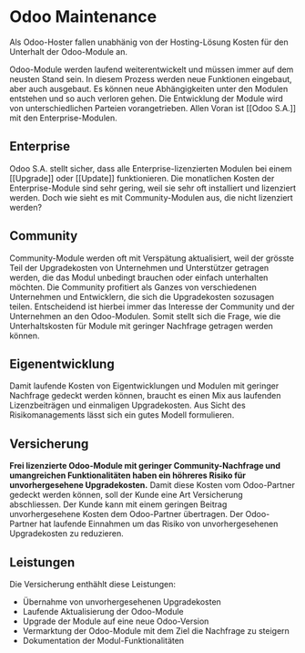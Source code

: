 # Odoo Maintenance

Als Odoo-Hoster fallen unabhänig von der Hosting-Lösung Kosten für den Unterhalt der Odoo-Module an.

Odoo-Module werden laufend weiterentwickelt und müssen immer auf dem neusten Stand sein. In diesem Prozess werden neue Funktionen eingebaut, aber auch ausgebaut. Es können neue Abhängigkeiten unter den Modulen entstehen und so auch verloren gehen. Die Entwicklung der Module wird von unterschiedlichen Parteien vorangetrieben. Allen Voran ist [[Odoo S.A.]] mit den Enterprise-Modulen.

## Enterprise

Odoo S.A. stellt sicher, dass alle Enterprise-lizenzierten Modulen bei einem [[Upgrade]] oder [[Update]] funktionieren. Die monatlichen Kosten der Enterprise-Module sind sehr gering, weil sie sehr oft installiert und lizenziert werden. Doch wie sieht es mit Community-Modulen aus, die nicht lizenziert werden?

## Community

Community-Module werden oft mit Verspätung aktualisiert, weil der grösste Teil der Upgradekosten von Unternehmen und Unterstützer getragen werden, die das Modul unbedingt brauchen oder einfach unterhalten möchten. Die Community profitiert als Ganzes von verschiedenen Unternehmen und Entwicklern, die sich die Upgradekosten sozusagen teilen. Entscheidend ist hierbei immer das Interesse der Community und der Unternehmen an den Odoo-Modulen. Somit stellt sich die Frage, wie die Unterhaltskosten für Module mit geringer Nachfrage getragen werden können.

## Eigenentwicklung

Damit laufende Kosten von Eigentwicklungen und Modulen mit geringer Nachfrage gedeckt werden können, braucht es einen Mix aus laufenden Lizenzbeiträgen und einmaligen Upgradekosten. Aus Sicht des Risikomanagements lässt sich ein gutes Modell formulieren.

## Versicherung

**Frei lizenzierte Odoo-Module mit geringer Community-Nachfrage und umangreichen Funktionalitäten haben ein höhreres Risiko für unvorhergesehene Upgradekosten.** Damit diese Kosten vom Odoo-Partner gedeckt werden können, soll der Kunde eine Art Versicherung abschliessen. Der Kunde kann mit einem geringen Beitrag unvorhergesehene Kosten dem Odoo-Partner übertragen. Der Odoo-Partner hat laufende Einnahmen um das Risiko von unvorhergesehenen Upgradekosten zu reduzieren.

## Leistungen

Die Versicherung enthählt diese Leistungen:

* Übernahme von unvorhergesehenen Upgradekosten
* Laufende Aktualisierung der Odoo-Module
* Upgrade der Module auf eine neue Odoo-Version
* Vermarktung der Odoo-Module mit dem Ziel die Nachfrage zu steigern
* Dokumentation der Modul-Funktionalitäten
